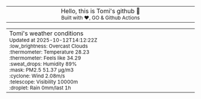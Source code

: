 
<div align="center">
<table>
<tbody>
<td align="center">
<img width="2000" height="0"><br>
Hello, this is Tomi's github 👋<br>
<sup>Built with ❤️, GO & Github Actions</sup><br>
<img width="2000" height="0">
</td>
</tbody>
</table>
</div>
<table>
<tbody>
<td align="left">
<img width="2000" height="0"><br>
Tomi's weather conditions<br>
<sup>Updated at 2025-10-12T14:12:22Z</sup><br>
<sup>:low_brightness: Overcast Clouds</sup><br>
<sup>:thermometer: Temperature 28.23 </sup><br>
<sup>:thermometer: Feels like 34.29</sup><br>
<sup>:sweat_drops: Humidity 89%</sup><br>
<sup>:mask: PM2.5 51.37 μg/m3</sup><br>
<sup>:cyclone: Wind 2.08m/s </sup><br>
<sup>:telescope: Visibility 10000m </sup><br>
<sup>:droplet: Rain 0mm/last 1h </sup><br>
<img width="2000" height="0">
</td>
<td align="left">
<img width="2000" height="0"><br>
<br>
<img width="2000" height="0">
</td>
</tbody>
</table>
</div>
    
